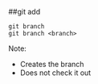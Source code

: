 ##git add

```
git branch
git branch <branch>
```

Note:
+ Creates the branch
+ Does not check it out
    